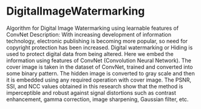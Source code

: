 # DigitalImageWatermarking
Algorithm for Digital Image Watermarking using learnable features of ConvNet
Description:
With increasing development of information technology, electronic publishing is becoming more popular, so need for copyright protection has been increased. Digital watermarking or Hiding is used to protect digital data from being altered. Here we embed the information using features of ConvNet (Convolution Neural Network). The cover image is taken in the dataset of ConvNet, trained and converted into some binary pattern. The hidden image is converted to gray scale and then it is embedded using any required operation with cover image. The PSNR, SSI, and NCC values obtained in this research show that the method is imperceptible and robust against signal distortions such as contrast enhancement, gamma correction, image sharpening, Gaussian filter, etc.
